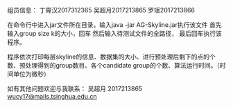 组员信息：
丁霄汉2017312365 
吴超月2017213865 
罗瑶2017213866

在命令行中进入jar文件所在目录，输入java -jar AG-Skyline.jar执行该文件
首先输入group size k的大小，回车
然后输入待测试文件的全路径，
最后回车执行该程序。

程序依次打印每层skyline的信息、数据集的大小、进行预处理后剩下的点的个数、预处理得到的group数目、各个candidate group的个数、算法运行时间。（时间单位为微秒）


如有其他问题欢迎与我联系：
吴超月 2017213865
wucy17@mails.tsinghua.edu.cn
